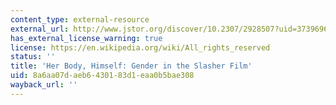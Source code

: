 ```yaml
---
content_type: external-resource
external_url: http://www.jstor.org/discover/10.2307/2928507?uid=3739696&uid=2&uid=4&uid=3739256&sid=21104975635573
has_external_license_warning: true
license: https://en.wikipedia.org/wiki/All_rights_reserved
status: ''
title: 'Her Body, Himself: Gender in the Slasher Film'
uid: 8a6aa07d-aeb6-4301-83d1-eaa0b5bae308
wayback_url: ''
---
```

